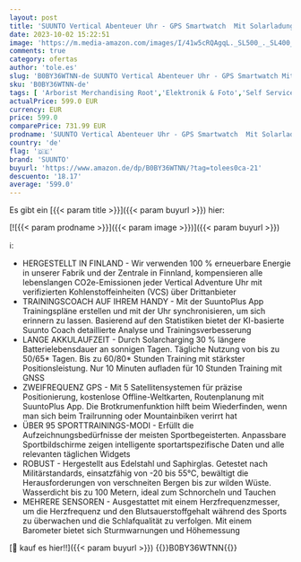 ```yaml
---
layout: post
title: 'SUUNTO Vertical Abenteuer Uhr - GPS Smartwatch  Mit Solarladung Akkulaufzeit bis zu 65 Tagen  Militärgeprüftes Gehäuse  100m Wasserdichtigkeit  Hergestellt in Finland mit 100% Erneuerbaren Energien'
date: 2023-10-02 15:22:51
image: 'https://m.media-amazon.com/images/I/41w5cRQAgqL._SL500_._SL400_.jpg'
comments: true
category: ofertas
author: 'tole.es'
slug: 'B0BY36WTNN-de SUUNTO Vertical Abenteuer Uhr - GPS Smartwatch Mit...'
sku: 'B0BY36WTNN-de'
tags: [ 'Arborist Merchandising Root','Elektronik & Foto','Self Service','Smartwatches','Special Features Stores','Sport & Freizeit','Sports-Promotions','Wearables-Technologie','ef3a019d-6628-41d5-b303-291126686917_0','ef3a019d-6628-41d5-b303-291126686917_7401','suunto','🇩🇪', ]
actualPrice: 599.0 EUR
currency: EUR
price: 599.0
comparePrice: 731.99 EUR
prodname: 'SUUNTO Vertical Abenteuer Uhr - GPS Smartwatch  Mit Solarladung Akkulaufzeit bis zu 65 Tagen  Militärgeprüftes Gehäuse  100m Wasserdichtigkeit  Hergestellt in Finland mit 100% Erneuerbaren Energien'
country: 'de'
flag: '🇩🇪'
brand: 'SUUNTO'
buyurl: 'https://www.amazon.de/dp/B0BY36WTNN/?tag=tolees0ca-21'
descuento: '18.17'
average: '599.0'
---
```


Es gibt ein [{{< param title >}}]({{< param buyurl >}}) hier:

[![{{< param prodname >}}]({{< param image >}})]({{< param buyurl >}})

ℹ️:

- HERGESTELLT IN FINLAND - Wir verwenden 100 % erneuerbare Energie in unserer Fabrik und der Zentrale in Finnland, kompensieren alle lebenslangen CO2e-Emissionen jeder Vertical Adventure Uhr mit verifizierten Kohlenstoffeinheiten (VCS) über Drittanbieter
- TRAININGSCOACH AUF IHREM HANDY - Mit der SuuntoPlus App Trainingspläne erstellen und mit der Uhr synchronisieren, um sich erinnern zu lassen. Basierend auf den Statistiken bietet der KI-basierte Suunto Coach detaillierte Analyse und Trainingsverbesserung
- LANGE AKKULAUFZEIT - Durch Solarcharging 30 % längere Batterielebensdauer an sonnigen Tagen. Tägliche Nutzung von bis zu 50/65* Tagen. Bis zu 60/80* Stunden Training mit stärkster Positionsleistung. Nur 10 Minuten aufladen für 10 Stunden Training mit GNSS
- ZWEIFREQUENZ GPS - Mit 5 Satellitensystemen für präzise Positionierung, kostenlose Offline-Weltkarten, Routenplanung mit SuuntoPlus App. Die Brotkrumenfunktion hilft beim Wiederfinden, wenn man sich beim Trailrunning oder Mountainbiken verirrt hat
- ÜBER 95 SPORTTRAININGS-MODI - Erfüllt die Aufzeichnungsbedürfnisse der meisten Sportbegeisterten. Anpassbare Sportbildschirme zeigen intelligente sportartspezifische Daten und alle relevanten täglichen Widgets
- ROBUST - Hergestellt aus Edelstahl und Saphirglas. Getestet nach Militärstandards, einsatzfähig von -20 bis 55℃, bewältigt die Herausforderungen von verschneiten Bergen bis zur wilden Wüste. Wasserdicht bis zu 100 Metern, ideal zum Schnorcheln und Tauchen
- MEHRERE SENSOREN - Ausgestattet mit einem Herzfrequenzmesser, um die Herzfrequenz und den Blutsauerstoffgehalt während des Sports zu überwachen und die Schlafqualität zu verfolgen. Mit einem Barometer bietet sich Sturmwarnungen und Höhemessung

[🛒 kauf es hier!!]({{< param buyurl >}})
{{<world>}}B0BY36WTNN{{</world>}}
